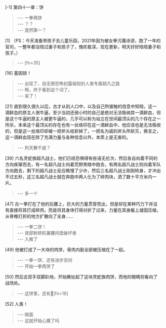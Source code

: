 
[-1] 第四十一章：饼
>--- 一拳两饼<br>
>--- ？？<br>
>--- 竟然第一？<br>

[1] （PS：今天准备带孩子去儿童乐园，2021年因为被女拳污蔑诽谤，跑了一年的官司，一整年都没陪过妻子和孩子了，愧疚极深，现在更新，明天好好陪陪妻子和孩子。）
>--- [fn=35]<br>

[16] 基因锁！
>--- 出现了，自无限恐怖初露端倪的人类专属超凡之路<br>
>--- 啊，终于看到这个词了。<br>
>--- 来了！<br>

[21] 直到很久很久以后，古才从别人口中，以及自己所接触的信息中知晓，这一滴鲜血的原主人很牛逼，至少当初还弱小时的自己是绝对无法吸纳其一滴鲜血，但是这个牛逼的原主人被更牛逼的，几乎可以称为站立在世间最顶尖的几个存在之一所杀，本来这个最顶尖的存在也有一丝烙印在这一滴鲜血中，他应该也是无法吸收的，但是这一丝烙印却被一把斧头给斩掉了，一把名为戚的斧头所斩灭，换言之，这一滴鲜血现在除了充满力量与各种信息以外，本质上是无害的。
>--- 刑天舞干戚？<br>

[39] 六名灵蛇族超凡战士，他们已经恐惧得有些语无伦次，然后各自向着不同的方向疾窜而去，有一名超凡战士向着荒野黑暗中跑去，有两名超凡战士则向着军队方向跑去，剩下的超凡战士反应略慢了少许，然后三名超凡战士刚刚转身，才冲出不过五秒，这三名超凡战士就在奔跑中两人化为了碎肉块，洒了数十平方米内一片。
>--- 多一个<br>

[47] 古一拳打在了他的后腰上，巨大的力量贯穿而出，但是却在某种巧力下并没有直接将其打成碎肉，而是将其身体打得对折了过来，力量在其身躯上凝固压缩，从脊椎打折的地方扩散向了全身……
>--- 一拳二饼！<br>
>--- 肾部粉碎机兼腰间盘破坏者<br>
>--- 入微了<br>

[49] 他被打成了一大块的肉饼，骨肉内脏全部被压缩在了一起。
>--- 一拳一饼，还有进步空间<br>
>--- 开始一拳两饼了<br>

[50] 然后古双手双脚趴地，开始撕扯起了这块灵蛇族肉饼，而他的眼睛则看向了战场处。
>--- 这饼里，还有💩[fn=18]<br>

[52] 人类！
>--- 暗面<br>
>--- 这就开始心魔了吗<br>
